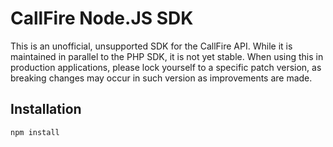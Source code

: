 CallFire Node.JS SDK
====================

This is an unofficial, unsupported SDK for the CallFire API. While it is
maintained in parallel to the PHP SDK, it is not yet stable. When using this
in production applications, please lock yourself to a specific patch version,
as breaking changes may occur in such version as improvements are made.

Installation
------------

`npm install`
